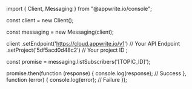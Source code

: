 import { Client,  Messaging } from "@appwrite.io/console";

const client = new Client();

const messaging = new Messaging(client);

client
    .setEndpoint('https://cloud.appwrite.io/v1') // Your API Endpoint
    .setProject('5df5acd0d48c2') // Your project ID
;

const promise = messaging.listSubscribers('[TOPIC_ID]');

promise.then(function (response) {
    console.log(response); // Success
}, function (error) {
    console.log(error); // Failure
});